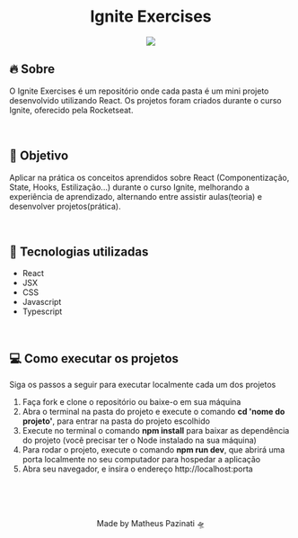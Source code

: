 <h1 align="center">Ignite Exercises</h1>
<p align="center">
  <img src="https://camo.githubusercontent.com/da00d1d0de49a4a6b5b64e5538ff21f8d41b686f10a18b158a7558d8b94462c8/68747470733a2f2f7265732e636c6f7564696e6172792e636f6d2f646c6f6164623262782f696d6167652f75706c6f61642f76313633353939343834352f30666638616338302d383032362d313165622d386564312d6538623737373634666263645f656c336674332e706e67">
</p>
<h2>🔥 Sobre</h2>
<p>O Ignite Exercises é um repositório onde cada pasta é um mini projeto desenvolvido utilizando React. Os projetos foram criados durante o curso Ignite, oferecido pela Rocketseat.</p>
<br>
<h2>🎯 Objetivo</h2>
<p>Aplicar na prática os conceitos aprendidos sobre React (Componentização, State, Hooks, Estilização...) durante o curso Ignite, melhorando a experiência de aprendizado, alternando entre assistir aulas(teoria) e desenvolver projetos(prática).</p>
<br>
<h2>🚀 Tecnologias utilizadas</h2>
  <ul>
    <li>React</li>
    <li>JSX</li>
    <li>CSS</li>
    <li>Javascript</li>
    <li>Typescript</li>
  </ul>
<br>
<h2>💻 Como executar os projetos</h2>
<p>Siga os passos a seguir para executar localmente cada um dos projetos</p>
  <ol>
    <li>Faça fork e clone o repositório ou baixe-o em sua máquina</li>
    <li>Abra o terminal na pasta do projeto e execute o comando <strong>cd 'nome do projeto'</strong>, para entrar na pasta do projeto escolhido</li>
    <li>Execute no terminal o comando  <strong>npm install</strong> para baixar as dependência do projeto (você precisar ter o Node instalado na sua máquina)</li>
    <li>Para rodar o projeto, execute o comando <strong>npm run dev</strong>, que abrirá uma porta localmente no seu computador para hospedar a aplicação</li>
    <li>Abra seu navegador, e insira o endereço http://localhost:porta</li>
  </ol>
<br>
<br>
<br>
<p align="center">Made by Matheus Pazinati 🛸</p>